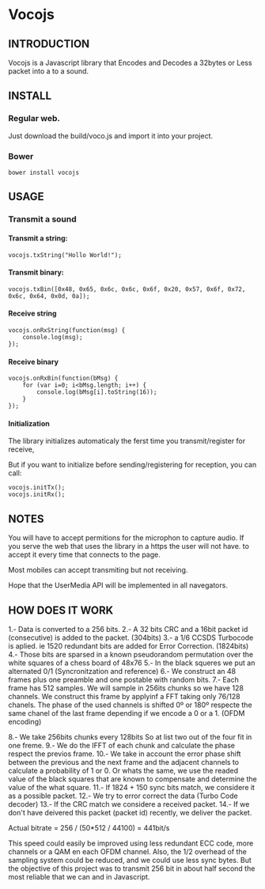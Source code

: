 # Vocojs

## INTRODUCTION

Vocojs is a Javascript library that Encodes and Decodes a 32bytes or Less packet
into a  to a sound.

## INSTALL

### Regular web.

Just download the build/voco.js and import it into your project.

### Bower

    bower install vocojs

## USAGE

### Transmit a sound


#### Transmit a string:

    vocojs.txString("Hollo World!");

#### Transmit binary:

    vocojs.txBin([0x48, 0x65, 0x6c, 0x6c, 0x6f, 0x20, 0x57, 0x6f, 0x72, 0x6c, 0x64, 0x0d, 0a]);

#### Receive string

    vocojs.onRxString(function(msg) {
        console.log(msg);
    });

#### Receive binary

    vocojs.onRxBin(function(bMsg) {
        for (var i=0; i<bMsg.length; i++) {
            console.log(bMsg[i].toString(16));
        }
    });

#### Initialization

The library initializes automaticaly the ferst time you transmit/register for receive,

But if you want to initialize before sending/registering for reception, you can call:

    vocojs.initTx();
    vocojs.initRx();

## NOTES

You will have to accept permitions for the microphon to capture audio.
If you serve the web that uses the library in a https the user will not have.
to accept it every time that connects to the page.

Most mobiles can accept transmiting but not receiving.

Hope that the UserMedia API will be implemented in all navegators.

## HOW DOES IT WORK

1.- Data is converted to a 256 bits.
2.- A 32 bits CRC and a 16bit packet id (consecutive) is added to the packet. (304bits)
3.- a 1/6 CCSDS Turbocode is aplied. ie 1520 redundant bits are added for Error Correction. (1824bits)
4.- Those bits are sparsed in a known pseudorandom permutation over the white squares of a chess board of 48x76
5.- In the black squeres we put an alternated 0/1 (Syncronitzation and reference)
6.- We construct an 48 frames plus one preamble and one postable with random bits.
7.- Each frame has 512 samples. We will sample in 256its chunks so we have 128 channels. We construct this frame by applyinf a FFT taking only 76/128 chanels. The phase of the used channels is shifted 0º or 180º respecte the same chanel of the last frame depending if we encode a 0 or a 1.  (OFDM encoding)

8.- We take 256bits chunks every 128bits So at list two out of the four fit in one freme.
9.- We do the IFFT of each chunk and calculate the phase respect the previos frame.
10.- We take in account the error phase shift between the previous and the next
frame and the adjacent channels to calculate a probability of 1 or 0. Or whats the same,
we use the readed value of the black squares that are known to compensate and determine
the value of the what square.
11.- If 1824 + 150 sync bits match, we considere it as a possible packet.
12.- We try to error correct the data (Turbo Code decoder)
13.- If the CRC match we considere a received packet.
14.- If we don't have deivered this packet (packet id) recently, we deliver the packet.

Actual bitrate = 256 / (50*512 / 44100)  = 441bit/s

This speed could easily be improved using less redundant ECC code, more channels or a QAM en each OFDM channel.
Also, the 1/2 overhead of the sampling system could be reduced, and we could use less sync bytes. But the objective of this project was to transmit 256 bit in about half second the most reliable that we can and in Javascript.







